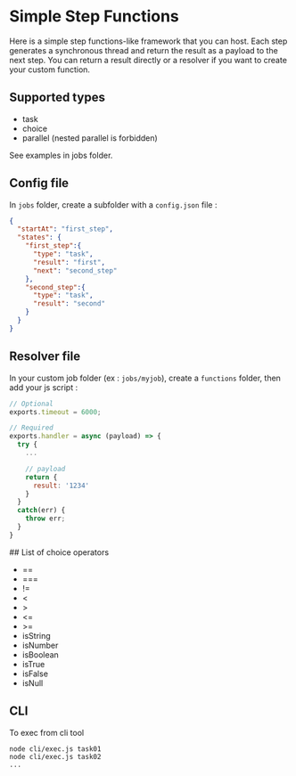 
# Simple Step Functions

Here is a simple step functions-like framework that you can host. Each step generates a synchronous thread and return the result as a payload to the next step. You can return a result directly or a resolver if you want to create your custom function.

## Supported types

* task
* choice
* parallel (nested parallel is forbidden)

See examples in jobs folder.


## Config file


In `jobs` folder, create a subfolder with a `config.json` file : 

```json
{
  "startAt": "first_step",
  "states": {
    "first_step":{
      "type": "task",
      "result": "first",
      "next": "second_step"
    },
    "second_step":{
      "type": "task",
      "result": "second"
    }
  }
}
```


## Resolver file

In your custom job folder (ex : `jobs/myjob`), create a  `functions` folder, then add your js script : 

```javascript
// Optional
exports.timeout = 6000;

// Required
exports.handler = async (payload) => {
  try {
    ...

    // payload
    return {
      result: '1234'
    }
  }
  catch(err) {
    throw err;
  }
}
```

## List of choice operators

* ==
* ===
* !=
* &lt;
* &gt;
* &lt;=
* &gt;=
* isString
* isNumber
* isBoolean
* isTrue
* isFalse
* isNull


## CLI

To exec from cli tool

```terminal
node cli/exec.js task01
node cli/exec.js task02
...
```
